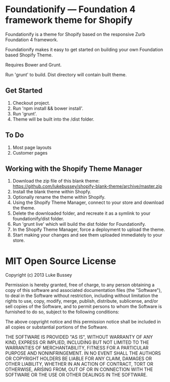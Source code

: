 Foundationify — Foundation 4 framework theme for Shopify
========================================================

Foundationify is a theme for Shopify based on the responsive Zurb Foundation 4 framework.

Foundationify makes it easy to get started on building your own Foundation based Shopify Theme.

Requires Bower and Grunt.

Run 'grunt' to build. Dist directory will contain built theme.

Get Started
-----------
1. Checkout project.
2. Run 'npm install && bower install'.
3. Run 'grunt'.
4. Theme will be built into the /dist folder.

To Do
-----
1. Most page layouts
2. Customer pages

Working with the Shopify Theme Manager
--------------------------------------

1. Download the zip file of this blank theme: https://github.com/lukebussey/shopify-blank-theme/archive/master.zip
2. Install the blank theme within Shopfy.
3. Optionally rename the theme within Shopify.
3. Using the Shopify Theme Manager, connect to your store and download the theme.
4. Delete the downloaded folder, and recreate it as a symlink to your foundationify/dist folder.
5. Run 'grunt live' which will build the dist folder for Foundationify.
6. In the Shopify Theme Manager, force a deployment to upload the theme.
7. Start making your changes and see them uploaded immediately to your store.

MIT Open Source License
=======================
Copyright (c) 2013 Luke Bussey

Permission is hereby granted, free of charge, to any person obtaining a copy of this software and associated documentation files (the "Software"), to deal in the Software without restriction, including without limitation the rights to use, copy, modify, merge, publish, distribute, sublicense, and/or sell copies of the Software, and to permit persons to whom the Software is furnished to do so, subject to the following conditions:

The above copyright notice and this permission notice shall be included in all copies or substantial portions of the Software.

THE SOFTWARE IS PROVIDED "AS IS", WITHOUT WARRANTY OF ANY KIND, EXPRESS OR IMPLIED, INCLUDING BUT NOT LIMITED TO THE WARRANTIES OF MERCHANTABILITY, FITNESS FOR A PARTICULAR PURPOSE AND NONINFRINGEMENT. IN NO EVENT SHALL THE AUTHORS OR COPYRIGHT HOLDERS BE LIABLE FOR ANY CLAIM, DAMAGES OR OTHER LIABILITY, WHETHER IN AN ACTION OF CONTRACT, TORT OR OTHERWISE, ARISING FROM, OUT OF OR IN CONNECTION WITH THE SOFTWARE OR THE USE OR OTHER DEALINGS IN THE SOFTWARE.